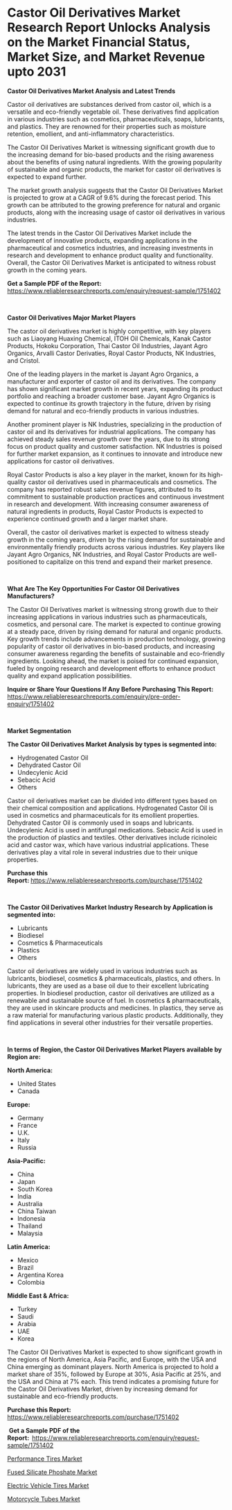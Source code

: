 <p><h1>Castor Oil Derivatives Market Research Report Unlocks Analysis on the Market Financial Status, Market Size, and Market Revenue upto 2031</h1></p><p><strong>Castor Oil Derivatives Market Analysis and Latest Trends</strong></p>
<p><p>Castor oil derivatives are substances derived from castor oil, which is a versatile and eco-friendly vegetable oil. These derivatives find application in various industries such as cosmetics, pharmaceuticals, soaps, lubricants, and plastics. They are renowned for their properties such as moisture retention, emollient, and anti-inflammatory characteristics.</p><p>The Castor Oil Derivatives Market is witnessing significant growth due to the increasing demand for bio-based products and the rising awareness about the benefits of using natural ingredients. With the growing popularity of sustainable and organic products, the market for castor oil derivatives is expected to expand further.</p><p>The market growth analysis suggests that the Castor Oil Derivatives Market is projected to grow at a CAGR of 9.6% during the forecast period. This growth can be attributed to the growing preference for natural and organic products, along with the increasing usage of castor oil derivatives in various industries.</p><p>The latest trends in the Castor Oil Derivatives Market include the development of innovative products, expanding applications in the pharmaceutical and cosmetics industries, and increasing investments in research and development to enhance product quality and functionality. Overall, the Castor Oil Derivatives Market is anticipated to witness robust growth in the coming years.</p></p>
<p><strong>Get a Sample PDF of the Report:&nbsp;</strong> <a href="https://www.reliableresearchreports.com/enquiry/request-sample/1751402">https://www.reliableresearchreports.com/enquiry/request-sample/1751402</a></p>
<p>&nbsp;</p>
<p><strong>Castor Oil Derivatives Major Market Players</strong></p>
<p><p>The castor oil derivatives market is highly competitive, with key players such as Liaoyang Huaxing Chemical, ITOH Oil Chemicals, Kanak Castor Products, Hokoku Corporation, Thai Castor Oil Industries, Jayant Agro Organics, Arvalli Castor Derivaties, Royal Castor Products, NK Industries, and Cristol. </p><p>One of the leading players in the market is Jayant Agro Organics, a manufacturer and exporter of castor oil and its derivatives. The company has shown significant market growth in recent years, expanding its product portfolio and reaching a broader customer base. Jayant Agro Organics is expected to continue its growth trajectory in the future, driven by rising demand for natural and eco-friendly products in various industries.</p><p>Another prominent player is NK Industries, specializing in the production of castor oil and its derivatives for industrial applications. The company has achieved steady sales revenue growth over the years, due to its strong focus on product quality and customer satisfaction. NK Industries is poised for further market expansion, as it continues to innovate and introduce new applications for castor oil derivatives.</p><p>Royal Castor Products is also a key player in the market, known for its high-quality castor oil derivatives used in pharmaceuticals and cosmetics. The company has reported robust sales revenue figures, attributed to its commitment to sustainable production practices and continuous investment in research and development. With increasing consumer awareness of natural ingredients in products, Royal Castor Products is expected to experience continued growth and a larger market share.</p><p>Overall, the castor oil derivatives market is expected to witness steady growth in the coming years, driven by the rising demand for sustainable and environmentally friendly products across various industries. Key players like Jayant Agro Organics, NK Industries, and Royal Castor Products are well-positioned to capitalize on this trend and expand their market presence.</p></p>
<p>&nbsp;</p>
<p><strong>What Are The Key Opportunities For Castor Oil Derivatives Manufacturers?</strong></p>
<p><p>The Castor Oil Derivatives market is witnessing strong growth due to their increasing applications in various industries such as pharmaceuticals, cosmetics, and personal care. The market is expected to continue growing at a steady pace, driven by rising demand for natural and organic products. Key growth trends include advancements in production technology, growing popularity of castor oil derivatives in bio-based products, and increasing consumer awareness regarding the benefits of sustainable and eco-friendly ingredients. Looking ahead, the market is poised for continued expansion, fueled by ongoing research and development efforts to enhance product quality and expand application possibilities.</p></p>
<p><strong>Inquire or Share Your Questions If Any Before Purchasing This Report:</strong> <a href="https://www.reliableresearchreports.com/enquiry/pre-order-enquiry/1751402">https://www.reliableresearchreports.com/enquiry/pre-order-enquiry/1751402</a></p>
<p>&nbsp;</p>
<p><strong>Market Segmentation</strong></p>
<p><strong>The Castor Oil Derivatives Market Analysis by types is segmented into:</strong></p>
<p><ul><li>Hydrogenated Castor Oil</li><li>Dehydrated Castor Oil</li><li>Undecylenic Acid</li><li>Sebacic Acid</li><li>Others</li></ul></p>
<p><p>Castor oil derivatives market can be divided into different types based on their chemical composition and applications. Hydrogenated Castor Oil is used in cosmetics and pharmaceuticals for its emollient properties. Dehydrated Castor Oil is commonly used in soaps and lubricants. Undecylenic Acid is used in antifungal medications. Sebacic Acid is used in the production of plastics and textiles. Other derivatives include ricinoleic acid and castor wax, which have various industrial applications. These derivatives play a vital role in several industries due to their unique properties.</p></p>
<p><strong>Purchase this Report:&nbsp;</strong><a href="https://www.reliableresearchreports.com/purchase/1751402">https://www.reliableresearchreports.com/purchase/1751402</a></p>
<p>&nbsp;</p>
<p><strong>The Castor Oil Derivatives Market Industry Research by Application is segmented into:</strong></p>
<p><ul><li>Lubricants</li><li>Biodiesel</li><li>Cosmetics & Pharmaceuticals</li><li>Plastics</li><li>Others</li></ul></p>
<p><p>Castor oil derivatives are widely used in various industries such as lubricants, biodiesel, cosmetics & pharmaceuticals, plastics, and others. In lubricants, they are used as a base oil due to their excellent lubricating properties. In biodiesel production, castor oil derivatives are utilized as a renewable and sustainable source of fuel. In cosmetics & pharmaceuticals, they are used in skincare products and medicines. In plastics, they serve as a raw material for manufacturing various plastic products. Additionally, they find applications in several other industries for their versatile properties.</p></p>
<p>&nbsp;</p>
<p><strong>In terms of Region, the Castor Oil Derivatives Market Players available by Region are:</strong></p>
<p>
    <p> <strong> North America: </strong>
        <ul>
            <li>United States</li>
            <li>Canada</li>
        </ul>
        </p> 
    <p> <strong> Europe: </strong>
        <ul>
            <li>Germany</li>
            <li>France</li>
            <li>U.K.</li>
            <li>Italy</li>
            <li>Russia</li>
        </ul>
        </p> 
    <p> <strong> Asia-Pacific: </strong>
        <ul>
            <li>China</li>
            <li>Japan</li>
            <li>South Korea</li>
            <li>India</li>
            <li>Australia</li>
            <li>China Taiwan</li>
            <li>Indonesia</li>
            <li>Thailand</li>
            <li>Malaysia</li>
        </ul>
        </p> 
    <p> <strong> Latin America: </strong>
        <ul>
            <li>Mexico</li>
            <li>Brazil</li>
            <li>Argentina Korea</li>
            <li>Colombia</li>
        </ul>
        </p> 
    <p> <strong> Middle East & Africa: </strong>
        <ul>
            <li>Turkey</li>
            <li>Saudi</li>
            <li>Arabia</li>
            <li>UAE</li>
            <li>Korea</li>
        </ul>
    </p>
    </p>
<p><p>The Castor Oil Derivatives Market is expected to show significant growth in the regions of North America, Asia Pacific, and Europe, with the USA and China emerging as dominant players. North America is projected to hold a market share of 35%, followed by Europe at 30%, Asia Pacific at 25%, and the USA and China at 7% each. This trend indicates a promising future for the Castor Oil Derivatives Market, driven by increasing demand for sustainable and eco-friendly products.</p></p>
<p><strong>Purchase this Report: </strong><a href="https://www.reliableresearchreports.com/purchase/1751402">https://www.reliableresearchreports.com/purchase/1751402</a></p>
<p>&nbsp;<strong>Get a Sample PDF of the Report:&nbsp;&nbsp;</strong><a href="https://www.reliableresearchreports.com/enquiry/request-sample/1751402">https://www.reliableresearchreports.com/enquiry/request-sample/1751402</a></p>
<p><strong></strong></p>
<p><p><a href="https://view.publitas.com/reportprime-1/performance-tires-market-size-growing-and-forecasted-for-period-from-2023-2030-and-provides-complete-market-analysis-of-this-market/">Performance Tires Market</a></p><p><a href="https://picayune-night-cbd.notion.site/Fused-Silicate-Phoshate-Market-Offer-Valuable-Insights-into-Market-Size-Market-Share-Market-Trends-946159fed1024327a9903b8f8a6fb4b9">Fused Silicate Phoshate Market</a></p><p><a href="https://view.publitas.com/reportprime-1/electric-vehicle-tires-market-size-2023-2030-global-industrial-analysis-key-geographical-regions-market-share-top-key-players-product-types-and-forecast-research-report/">Electric Vehicle Tires Market</a></p><p><a href="https://view.publitas.com/reportprime-1/motorcycle-tubes-market-research-report-reveals-the-latest-trends-and-opportunities-of-this-market-for-period-from-2023-2030/">Motorcycle Tubes Market</a></p></p>